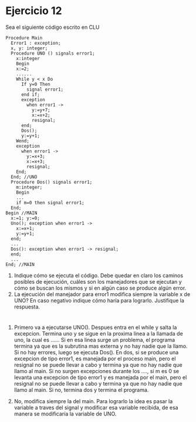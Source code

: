 # Ejercicio 12

Sea el siguiente código escrito en CLU

```CLU
Procedure Main
  Error1 : exception;
  x, y: integer;
  Procedure UNO () signals error1;
    x:integer
    Begin
    x:=2;
    ......
    While y < x Do
      If y=0 Then
        signal error1;
      end if;
      exception
        when error1 ->
          y:=y+7;
          x:=x+2;
          resignal;
      end;
      Dos();
      y:=y+1;
    Wend;
    exception
      when error1 ->
        y:=x+3;
        x:=x+3;
        resignal;
    End;
  End; //UNO
  Procedure Dos() signals error1;
    m:integer;
    Begin
    ...
    if m=0 then signal error1;
  End;
Begin //MAIN
  x:=1; y:=0;
  Uno(); exception when error1 ->
    x:=x+1;
    y:=y+1;
  end;
  ...
  Dos(): exception when error1 -> resignal;
  end;
  ...
End; //MAIN
```
1. Indique cómo se ejecuta el código. Debe quedar en claro los caminos posibles de ejecución, cuáles son los manejadores que se ejecutan y cómo se buscan los mismos y si en algún caso se produce algún error.
2. La ejecución del manejador para error1 modifica siempre la variable x de UNO? En caso negativo indique cómo haría para lograrlo. Justifique la respuesta.

#

1. Primero va a ejecutarse UNO(). Despues entra en el while y salta la excepcion. Termina uno y se sigue en la proxima linea a la llamada de uno, la cual es ...... Si en esa linea surge un problema, el programa termina ya que es la subrutina mas externa y no hay nadie que la llamo. Si no hay errores, luego se ejecuta Dos(). En dos, si se produce una excepcion de tipo error1, es manejada por el proceso main, pero el resignal no se puede llevar a cabo y termina ya que no hay nadie que llamo al main. Si no surgen excepciones durante los ...., si m es 0 se levanta una excepcion de tipo error1 y es manejada por el main, pero el resignal no se puede llevar a cabo y termina ya que no hay nadie que llamo al main. Si no, termina dos y termina el programa.

2. No, modifica siempre la del main. Para lograrlo la idea es pasar la variable a traves del signal y modificar esa variable recibida, de esa manera se modificaría la variable de UNO.
